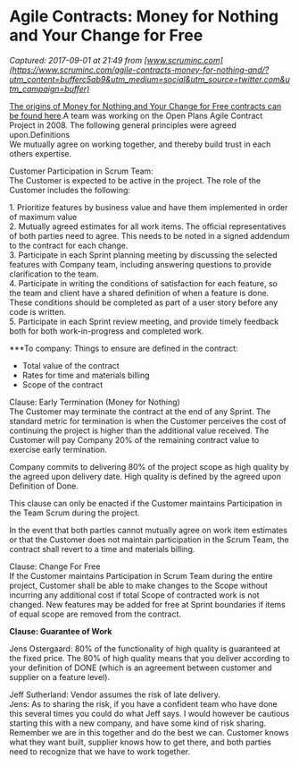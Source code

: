 # Agile Contracts: Money for Nothing and Your Change for Free

_Captured: 2017-09-01 at 21:49 from [www.scruminc.com](https://www.scruminc.com/agile-contracts-money-for-nothing-and/?utm_content=bufferc5ab9&utm_medium=social&utm_source=twitter.com&utm_campaign=buffer)_

[The origins of Money for Nothing and Your Change for Free contracts can be found here](http://scrum.jeffsutherland.com/2008/08/agile-2008-money-for-nothing.html).A team was working on the Open Plans Agile Contract Project in 2008. The following general principles were agreed upon.Definitions  
We mutually agree on working together, and thereby build trust in each others expertise.

Customer Participation in Scrum Team:  
The Customer is expected to be active in the project. The role of the Customer includes the following:

1\. Prioritize features by business value and have them implemented in order of maximum value  
2\. Mutually agreed estimates for all work items. The official representatives of both parties need to agree. This needs to be noted in a signed addendum to the contract for each change.  
3\. Participate in each Sprint planning meeting by discussing the selected features with Company team, including answering questions to provide clarification to the team.  
4\. Participate in writing the conditions of satisfaction for each feature, so the team and client have a shared definition of when a feature is done. These conditions should be completed as part of a user story before any code is written.  
5\. Participate in each Sprint review meeting, and provide timely feedback both for both work-in-progress and completed work.

***To company: Things to ensure are defined in the contract:

* Total value of the contract  
* Rates for time and materials billing  
* Scope of the contract

Clause: Early Termination (Money for Nothing)  
The Customer may terminate the contract at the end of any Sprint. The standard metric for termination is when the Customer perceives the cost of continuing the project is higher than the additional value received. The Customer will pay Company 20% of the remaining contract value to exercise early termination.

Company commits to delivering 80% of the project scope as high quality by the agreed upon delivery date. High quality is defined by the agreed upon Definition of Done.

This clause can only be enacted if the Customer maintains Participation in the Team Scrum during the project.

In the event that both parties cannot mutually agree on work item estimates or that the Customer does not maintain participation in the Scrum Team, the contract shall revert to a time and materials billing.

Clause: Change For Free  
If the Customer maintains Participation in Scrum Team during the entire project, Customer shall be able to make changes to the Scope without incurring any additional cost if total Scope of contracted work is not changed. New features may be added for free at Sprint boundaries if items of equal scope are removed from the contract.

**Clause: Guarantee of Work**

Jens Ostergaard: 80% of the functionality of high quality is guaranteed at the fixed price. The 80% of high quality means that you deliver according to your definition of DONE (which is an agreement between customer and supplier on a feature level).

Jeff Sutherland: Vendor assumes the risk of late delivery.  
Jens: As to sharing the risk, if you have a confident team who have done this several times you could do what Jeff says. I would however be cautious starting this with a new company, and have some kind of risk sharing. Remember we are in this together and do the best we can. Customer knows what they want built, supplier knows how to get there, and both parties need to recognize that we have to work together.
